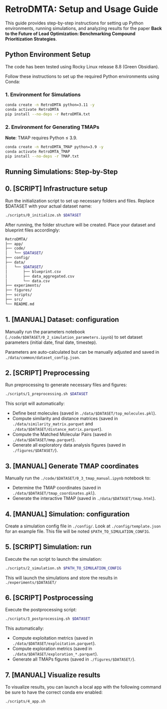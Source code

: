 # RetroDMTA: Setup and Usage Guide

This guide provides step-by-step instructions for setting up Python environments, running simulations, and analyzing results for the paper **Back to the Future of Lead Optimization: Benchmarking Compound Prioritization Strategies**.

## Python Environment Setup

The code has been tested using Rocky Linux release 8.8 (Green Obsidian).

Follow these instructions to set up the required Python environments using Conda:

### 1. Environment for Simulations

```bash
conda create -n RetroDMTA python=3.11 -y
conda activate RetroDMTA
pip install --no-deps -r RetroDMTA.txt
```

### 2. Environment for Generating TMAPs
**Note**: TMAP requires Python ≤ 3.9.
```bash
conda create -n RetroDMTA_TMAP python=3.9 -y
conda activate RetroDMTA_TMAP
pip install --no-deps -r TMAP.txt
```

## Running Simulations: Step-by-Step

## 0. [SCRIPT] Infrastructure setup
Run the initialization script to set up necessary folders and files. Replace $DATASET with your actual dataset name:
```bash
./scripts/0_initialize.sh $DATASET
```
After running, the folder structure will be created. Place your dataset and blueprint files accordingly:

```bash
RetroDMTA/
├── app/
├── code/
│   └── $DATASET/
├── config/
├── data/
│   └── $DATASET/
│       ├── blueprint.csv
│       ├── data_aggregated.csv
│       └── data.csv
├── experiments/
├── figures/
├── scripts/
├── src/
└── README.md
```

## 1. [MANUAL] Dataset: configuration
Manually run the parameters notebook (`./code/$DATASET/0_2_simulation_parameters.ipynb`) to set dataset parameters (initial date, final date, timestep). 

Parameters are auto-calculated but can be manually adjusted and saved in `./data/common/dataset_config.json`.

## 2. [SCRIPT] Preprocessing
Run preprocessing to generate necessary files and figures:
```bash
./scripts/1_preprocessing.sh $DATASET
```
This script will automatically:
- Define best molecules (saved in `./data/$DATASET/top_molecules.pkl`).
- Compute similarity and distance matrices (saved in `./data/similarity_matrix.parquet` and `./data/$DATASET/distance_matrix.parquet`).
- Compute the Matched Molecular Pairs (saved in `./data/$DATASET/mmp.parquet`).
- Generate all exploratory data analysis figures (saved in `./figures/$DATASET/`).

## 3. [MANUAL] Generate TMAP coordinates
Manually run the `./code/$DATASET/0_3_tmap_manual.ipynb` notebook to:
- Determine the TMAP coordinates (saved in `./data/$DATASET/tmap_coordinates.pkl`).
- Generate the interactive TMAP (saved in `./data/$DATASET/tmap.html`).

## 4. [MANUAL] Simulation: configuration
Create a simulation config file in `./config/`. Look at `./config/template.json` for an example file. This file will be noted `$PATH_TO_SIMULATION_CONFIG`.

## 5. [SCRIPT] Simulation: run
Execute the run script to launch the simulation:
```bash
./scripts/2_simulation.sh $PATH_TO_SIMULATION_CONFIG
```
This will launch the simulations and store the results in `./experiments/$DATASET/`

## 6. [SCRIPT] Postprocessing
Execute the postprocessing script:
```bash
./scripts/3_postprocessing.sh $DATASET
```
This automatically:
- Compute exploitation metrics (saved in `./data/$DATASET/exploitation.parquet`).
- Compute exploration metrics (saved in `./data/$DATASET/exploration_*.parquet`).
- Generate all TMAPs figures (saved in `./figures/$DATASET/`).

## 7. [MANUAL] Visualize results
To visualize results, you can launch a local app with the following command be sure to have the correct conda env enabled:
```bash
./scripts/4_app.sh
```